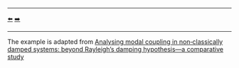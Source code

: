 ***
[⬅️](../0011/README.md "Previous example")
[➡️](../0013/README.md "Next example")
***

The example is adapted from [Analysing modal coupling in non‑classically damped systems: beyond Rayleigh’s damping hypothesis—a comparative study](https://doi.org/10.1007/s42107-024-00999-w)
